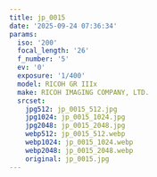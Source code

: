 ```yaml
---
title: jp_0015
date: '2025-09-24 07:36:34'
params:
  iso: '200'
  focal_length: '26'
  f_number: '5'
  ev: '0'
  exposure: '1/400'
  model: RICOH GR IIIx
  make: RICOH IMAGING COMPANY, LTD.
  srcset:
    jpg512: jp_0015_512.jpg
    jpg1024: jp_0015_1024.jpg
    jpg2048: jp_0015_2048.jpg
    webp512: jp_0015_512.webp
    webp1024: jp_0015_1024.webp
    webp2048: jp_0015_2048.webp
    original: jp_0015.jpg
---
```

